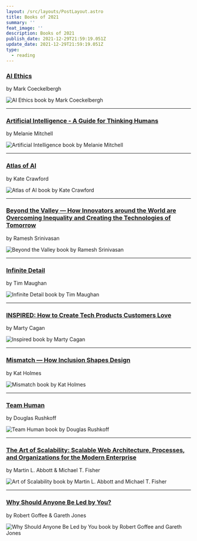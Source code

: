 ```yaml
---
layout: /src/layouts/PostLayout.astro
title: Books of 2021
summary: ''
feat_image: ''
description: Books of 2021
publish_date: 2021-12-29T21:59:19.051Z
update_date: 2021-12-29T21:59:19.051Z
type:
  - reading
---
```


<h3><a href="https://mitpress.mit.edu/books/ai-ethics" target="_blank">AI Ethics</a></h3>

by Mark Coeckelbergh

![AI Ethics book by Mark Coeckelbergh](/images/uploads/ai_ethics.png 'AI Ethics book by Mark Coeckelbergh')

<hr>

<h3><a href="https://melaniemitchell.me/aibook/" target="_blank">Artificial Intelligence - A Guide for Thinking Humans</a></h3>

by Melanie Mitchell

![Artificial Intelligence book by Melanie Mitchell](/images/uploads/artificial_intelligence.png 'Artificial Intelligence book by Melanie Mitchell')

<hr>

<h3><a href="https://www.katecrawford.net/index.html" target="_blank">Atlas of AI</a></h3>

by Kate Crawford

![Atlas of AI book by Kate Crawford](/images/uploads/atlas_of_ai.png 'Atlas of AI book by Kate Crawford')

<hr>

<h3><a href="https://mitpress.mit.edu/books/beyond-valley" target="_blank">Beyond the Valley — How Innovators around the World are Overcoming Inequality and Creating the Technologies of Tomorrow</a></h3>

by Ramesh Srinivasan

![Beyond the Valley book by Ramesh Srinivasan ](/images/uploads/beyond_the_valley.png 'Beyond the Valley book by Ramesh Srinivasan ')

<hr>

<h3><a href="#" target="_blank">Infinite Detail</a></h3>

by Tim Maughan

![Infinite Detail book by Tim Maughan](/images/uploads/infinite_detail.png 'Infinite Detail book by Tim Maughan')

<hr>

<h3><a href="https://svpg.com/inspired-how-to-create-products-customers-love/" target="_blank">INSPIRED: How to Create Tech Products Customers Love</a></h3>

by Marty Cagan

![Inspired book by Marty Cagan](/images/uploads/inspired.png 'Inspired book by Marty Cagan')

<hr>

<h3><a href="https://mitpress.mit.edu/books/mismatch" target="_blank">Mismatch — How Inclusion Shapes Design</a></h3>

by Kat Holmes

![Mismatch book by Kat Holmes](/images/uploads/mismatch.png 'Mismatch book by Kat Holmes')

<hr>

<h3><a href="https://rushkoff.com/books/team-human-book/" target="_blank">Team Human</a></h3>

by Douglas Rushkoff

![Team Human book by Douglas Rushkoff](/images/uploads/team_human.png 'Team Human book by Douglas Rushkoff')

<hr>

<h3><a href="https://www.oreilly.com/library/view/art-of-scalability/9780134031408/" target="_blank">The Art of Scalability: Scalable Web Architecture, Processes, and Organizations for the Modern Enterprise</a></h3>

by Martin L. Abbott & Michael T. Fisher

![Art of Scalability book by Martin L. Abbott and Michael T. Fisher](/images/uploads/art_of_scalability.png 'Art of Scalability book by Martin L. Abbott and Michael T. Fisher')

<hr>

<h3><a href="https://www.amazon.com/Why-Should-Anyone-Led-You/dp/1578519713" target="_blank">Why Should Anyone Be Led by You?</a></h3>

by Robert Goffee & Gareth Jones

![Why Should Anyone Be Led by You book by Robert Goffee and Gareth Jones](/images/uploads/why_would_lead.jpg 'Why Should Anyone Be Led by You book by Robert Goffee and Gareth Jones')
